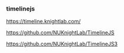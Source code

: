 ### timelinejs

https://timeline.knightlab.com/

https://github.com/NUKnightLab/TimelineJS

https://github.com/NUKnightLab/TimelineJS3

